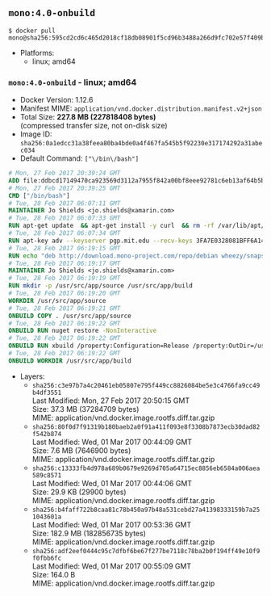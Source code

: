 ## `mono:4.0-onbuild`

```console
$ docker pull mono@sha256:595cd2cd6c465d2018cf18db08901f5cd96b3488a266d9fc702e57f409b6d56a
```

-	Platforms:
	-	linux; amd64

### `mono:4.0-onbuild` - linux; amd64

-	Docker Version: 1.12.6
-	Manifest MIME: `application/vnd.docker.distribution.manifest.v2+json`
-	Total Size: **227.8 MB (227818408 bytes)**  
	(compressed transfer size, not on-disk size)
-	Image ID: `sha256:0a1edcc31a38feea80ba4bde0a4f467fa545b5f92230e317174292a31abec034`
-	Default Command: `["\/bin\/bash"]`

```dockerfile
# Mon, 27 Feb 2017 20:39:24 GMT
ADD file:ddbcd17149470ca923569d3112a7955f842a00bf8eee92781c6eb13af64b5b82 in / 
# Mon, 27 Feb 2017 20:39:25 GMT
CMD ["/bin/bash"]
# Tue, 28 Feb 2017 06:07:11 GMT
MAINTAINER Jo Shields <jo.shields@xamarin.com>
# Tue, 28 Feb 2017 06:07:33 GMT
RUN apt-get update 	&& apt-get install -y curl 	&& rm -rf /var/lib/apt/lists/*
# Tue, 28 Feb 2017 06:07:34 GMT
RUN apt-key adv --keyserver pgp.mit.edu --recv-keys 3FA7E0328081BFF6A14DA29AA6A19B38D3D831EF
# Tue, 28 Feb 2017 06:19:15 GMT
RUN echo "deb http://download.mono-project.com/repo/debian wheezy/snapshots/4.0.5.1 main" > /etc/apt/sources.list.d/mono-xamarin.list         && echo "deb http://download.mono-project.com/repo/debian 40-security main" >> /etc/apt/sources.list.d/mono-xamarin.list 	&& apt-get update 	&& apt-get install -y mono-devel ca-certificates-mono fsharp mono-vbnc nuget 	&& rm -rf /var/lib/apt/lists/*
# Tue, 28 Feb 2017 06:19:17 GMT
MAINTAINER Jo Shields <jo.shields@xamarin.com>
# Tue, 28 Feb 2017 06:19:19 GMT
RUN mkdir -p /usr/src/app/source /usr/src/app/build
# Tue, 28 Feb 2017 06:19:20 GMT
WORKDIR /usr/src/app/source
# Tue, 28 Feb 2017 06:19:21 GMT
ONBUILD COPY . /usr/src/app/source
# Tue, 28 Feb 2017 06:19:22 GMT
ONBUILD RUN nuget restore -NonInteractive
# Tue, 28 Feb 2017 06:19:22 GMT
ONBUILD RUN xbuild /property:Configuration=Release /property:OutDir=/usr/src/app/build/
# Tue, 28 Feb 2017 06:19:22 GMT
ONBUILD WORKDIR /usr/src/app/build
```

-	Layers:
	-	`sha256:c3e97b7a4c20461eb05807e795f449cc8826084be5e3c4766fa9cc49b4df3551`  
		Last Modified: Mon, 27 Feb 2017 20:50:15 GMT  
		Size: 37.3 MB (37284709 bytes)  
		MIME: application/vnd.docker.image.rootfs.diff.tar.gzip
	-	`sha256:80f0d7f91319b180baeb2a0f91a411f093e8f3308b7873ecb30dad82f542b874`  
		Last Modified: Wed, 01 Mar 2017 00:44:09 GMT  
		Size: 7.6 MB (7646900 bytes)  
		MIME: application/vnd.docker.image.rootfs.diff.tar.gzip
	-	`sha256:c13333fb4d978a689b0679e9269d705a64715ec8856eb6584a006aea589c8571`  
		Last Modified: Wed, 01 Mar 2017 00:44:06 GMT  
		Size: 29.9 KB (29900 bytes)  
		MIME: application/vnd.docker.image.rootfs.diff.tar.gzip
	-	`sha256:b4faff722b8caa81c78b450a97b48a531cebd27a41398333159b7a251043601a`  
		Last Modified: Wed, 01 Mar 2017 00:53:36 GMT  
		Size: 182.9 MB (182856735 bytes)  
		MIME: application/vnd.docker.image.rootfs.diff.tar.gzip
	-	`sha256:adf2eef0444c95c7dfbf6be67f277be7118c78ba2b0f194ff49e10f9f0fbb6fc`  
		Last Modified: Wed, 01 Mar 2017 00:55:09 GMT  
		Size: 164.0 B  
		MIME: application/vnd.docker.image.rootfs.diff.tar.gzip
